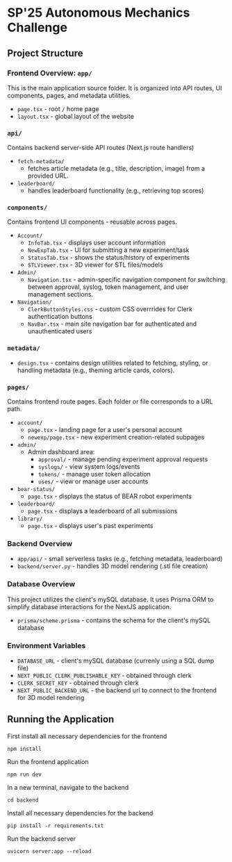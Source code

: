 # SP'25 Autonomous Mechanics Challenge

## Project Structure
### Frontend Overview: `app/`
This is the main application source folder. It is organized into API routes, UI components, pages, and metadata utilities.
- `page.tsx` - root `/` home page
- `layout.tsx` - global layout of the website

### `api/`
Contains backend server-side API routes (Next.js route handlers)
- `fetch-metadata/` 
   - fetches article metadata (e.g., title, description, image) from a provided URL.
- `leaderboard/`
   - handles leaderboard functionality (e.g., retrieving top scores)

### `components/`
Contains frontend UI components - reusable across pages.
- `Account/` 
   - `InfoTab.tsx` - displays user account information
   - `NewExpTab.tsx` - UI for submitting a new experiment/task
   - `StatusTab.tsx` - shows the status/history of experiments
   - `STLViewer.tsx` - 3D viewer for STL files/models
- `Admin/` 
   - `Navigation.tsx` - admin-specific navigation component for switching between approval, syslog, token management, and user management sections.
- `Navigation/`
   - `ClerkButtonStyles.css` - custom CSS overrrides for Clerk authentication buttons
   - `NavBar.tsx` - main site navigation bar for authenticated and unauthenticated users

### `metadata/`
- `design.tsx` - contains design utilities related to fetching, styling, or handling metadata (e.g., theming article cards, colors).

### `pages/`
Contains frontend route pages. Each folder or file corresponds to a URL path.
- `account/` 
   - `page.tsx` - landing page for a user's personal account
   - `newexp/page.tsx` - new experiment creation-related subpages
- `admin/` 
   - Admin dashboard area:
      - `approval/` - manage pending experiment approval requests 
      - `syslogs/` - view system logs/events
      - `tokens/` - manage user token allocation
      - `uses/` - view or manage user accounts
- `bear-status/` 
   - `page.tsx` - displays the status of BEAR robot experiments 
- `leaderboard/`
   - `page.tsx` - displays a leaderboard of all submissions
- `library/`
   - `page.tsx` - displays user's past experiments

### Backend Overview
- `app/api/` - small serverless tasks (e.g., fetching metadata, leaderboard)
- `backend/server.py` - handles 3D model rendering (.stl file creation)

### Database Overview
This project utilizes the client's mySQL database. It uses Prisma ORM to simplify database interactions for the NextJS application.
- `prisma/scheme.prisma` - contains the schema for the client's mySQL database

### Environment Variables
- `DATABASE_URL` - client's mySQL database (currenly using a SQL dump file)
- `NEXT_PUBLIC_CLERK_PUBLISHABLE_KEY` - obtained through clerk
- `CLERK_SECRET_KEY` - obtained through clerk
- `NEXT_PUBLIC_BACKEND_URL` - the backend url to connect to the frontend for 3D model rendering

## Running the Application
First install all necessary dependencies for the frontend
```
npm install
```
Run the frontend application
```
npm run dev
```
In a new terminal, navigate to the backend 
```
cd backend
```
Install all necessary dependencies for the backend
```
pip install -r requirements.txt
```

Run the backend server
```
uvicorn server:app --reload
```